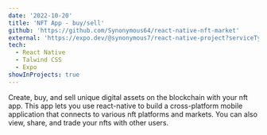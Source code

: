 ```yaml
---
date: '2022-10-20'
title: 'NFT App - buy/sell'
github: 'https://github.com/Synonymous64/react-native-nft-market'
external: 'https://expo.dev/@synonymous7/react-native-project?serviceType=classic&distribution=expo-go'
tech:
  - React Native
  - Talwind CSS
  - Expo
showInProjects: true
---
```


Create, buy, and sell unique digital assets on the blockchain with your nft app. This app lets you use react-native to build a cross-platform mobile application that connects to various nft platforms and markets. You can also view, share, and trade your nfts with other users.

